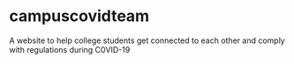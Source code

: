 # campuscovidteam
A website to help college students get connected to each other and comply with regulations during C0VID-19
